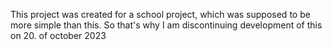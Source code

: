 This project was created for a school project, which was supposed to be more simple than this. So that's why I am discontinuing development of this on 20. of october 2023
